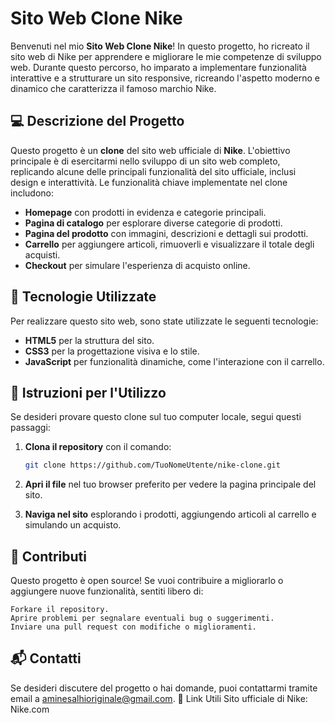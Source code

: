 # Sito Web Clone Nike

Benvenuti nel mio **Sito Web Clone Nike**! In questo progetto, ho ricreato il sito web di Nike per apprendere e migliorare le mie competenze di sviluppo web. Durante questo percorso, ho imparato a implementare funzionalità interattive e a strutturare un sito responsive, ricreando l'aspetto moderno e dinamico che caratterizza il famoso marchio Nike.

## 💻 Descrizione del Progetto

Questo progetto è un **clone** del sito web ufficiale di **Nike**. L'obiettivo principale è di esercitarmi nello sviluppo di un sito web completo, replicando alcune delle principali funzionalità del sito ufficiale, inclusi design e interattività. Le funzionalità chiave implementate nel clone includono:

- **Homepage** con prodotti in evidenza e categorie principali.
- **Pagina di catalogo** per esplorare diverse categorie di prodotti.
- **Pagina del prodotto** con immagini, descrizioni e dettagli sui prodotti.
- **Carrello** per aggiungere articoli, rimuoverli e visualizzare il totale degli acquisti.
- **Checkout** per simulare l'esperienza di acquisto online.

## 🔧 Tecnologie Utilizzate

Per realizzare questo sito web, sono state utilizzate le seguenti tecnologie:

- **HTML5** per la struttura del sito.
- **CSS3** per la progettazione visiva e lo stile.
- **JavaScript** per funzionalità dinamiche, come l'interazione con il carrello.

## 🚀 Istruzioni per l'Utilizzo

Se desideri provare questo clone sul tuo computer locale, segui questi passaggi:

1. **Clona il repository** con il comando:
   ```bash
   git clone https://github.com/TuoNomeUtente/nike-clone.git
   ```

2. **Apri il file** nel tuo browser preferito per vedere la pagina principale del sito.
3. **Naviga nel sito** esplorando i prodotti, aggiungendo articoli al carrello e simulando un acquisto.

## 🤝 Contributi
Questo progetto è open source! Se vuoi contribuire a migliorarlo o aggiungere nuove funzionalità, sentiti libero di:

    Forkare il repository.
    Aprire problemi per segnalare eventuali bug o suggerimenti.
    Inviare una pull request con modifiche o miglioramenti.


## 📬 Contatti
Se desideri discutere del progetto o hai domande, puoi contattarmi tramite email a aminesalhioriginale@gmail.com.
🔗 Link Utili  Sito ufficiale di Nike: Nike.com